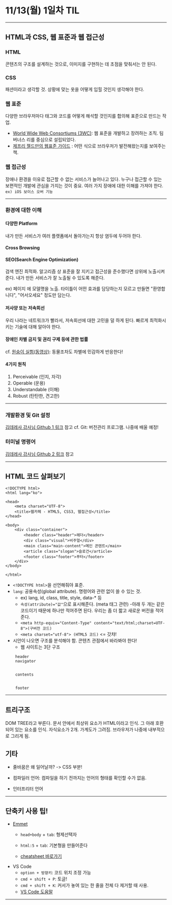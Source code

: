 # 11/13(월) 1일차 TIL

- - - 

## HTML과 CSS, 웹 표준과 웹 접근성

### HTML
콘텐츠의 구조를 설계하는 것으로, 이미지를 구현하는 데 초점을 맞춰서는 안 된다.

### CSS
패션이라고 생각할 것. 상황에 맞는 옷을 어떻게 입힐 것인지 생각해야 한다.

### 웹 표준
다양한 브라우저마다 태그와 코드를 어떻게 해석할 것인지를 합의해 표준으로 만드는 작업.
 - [World Wide Web Consortiums (3WC)](https://www.w3.org/): 웹 표준을 개발하고 장려하는 조직. 팀 버너스 리를 중심으로 설립되었다.
 - [제프리 젤드만의 웹표준 가이드](http://www.aladin.co.kr/shop/wproduct.aspx?ItemId=1024887) : 어떤 식으로 브라우저가 발전해왔는지를 보여주는 책.

### 웹 접근성
장애나 환경을 이유로 접근할 수 없는 서비스가 늘어나고 있다. 누구나 접근할 수 있는 보편적인 개발에 관심을 가지는 것이 중요. 여러 가지 장애에 대한 이해를 가져야 한다. 
```ex) iOS 보이스 오버 기능```

- - - 

### 환경에 대한 이해

#### 다양한 Platform
내가 만든 서비스가 여러 플랫폼에서 돌아가는지 항상 염두에 두어야 한다.

#### Cross Browsing

#### SEO(Search Engine Optimization)
검색 엔진 최적화. 알고리즘 상 표준을 잘 지키고 접근성을 준수했다면 상위에 노출시켜준다. 내가 만든 서비스가 잘 노출될 수 있도록 해준다.

ex) 페이지 <title></title>에 모델명을 노출. 타이틀이 어떤 효과를 담당하는지 모르고 만들면 "환영합니다", "어서오세요" 정도만 담는다.

#### 저사양 또는 저속회선
우리 나라는 네트워크가 빨라서, 저속회선에 대한 고민을 덜 하게 된다. 빠르게 최적화시키는 기술에 대해 알아야 한다.

#### 장애인 차별 금지 및 권리 구제 등에 관한 법률
cf. [원숭이 실험(동영상)](https://youtu.be/llQSJ6GLNwM): 동물조차도 차별에 민감하게 반응한다!

#### 4가지 원칙
1. Perceivable (인지, 자각)
2. Operable (운용)
3. Understandable (이해)
4. Robust (탄탄한, 견고한)

- - - 

### 개발환경 및 Git 설정
[김데레사 강사님 Github 1 링크](https://github.com/seulbinim/FC-FDS/blob/master/README/preferences.md) 참고
 cf. Git: 버전관리 프로그램. 나중에 배울 예정!

### 터미널 명령어
[김데레사 강사님 Github 2 링크](https://github.com/seulbinim/FC-FDS/blob/master/README/cli.md) 참고

- - -

## HTML 코드 살펴보기

```
<!DOCTYPE html>
<html lang="ko">

<head>
    <meta charset="UTF-8">
    <title>웹카페 - HTML5, CSS3, 웹접근성</title>
</head>

<body>
    <div class="container">
        <header class="header">헤더</header>
        <div class="visual">비주얼</div>
        <main class="main-content">메인 콘텐트</main>
        <article class="slogan">슬로건</article>
        <footer class="footer">푸터</footer>
    </div>
</body>

</html>
```

- `<!DOCTYPE html>`을 선언해줘야 표준.
- `lang`: 공용속성(global attribute). 명령어와 관련 없이 쓸 수 있는 것.
    - ex) lang, id, class, title, style, data-* 등
    - `속성(attribute)="값"`으로 표시해준다. (meta 태그 관련)
-아래 두 개는 같은 코드이기 때문에 하나만 적어주면 된다. 우리는 좀 더 짧고 새로운 버전을 적어준다.
    - `<meta http-equiv="Content-Type" content="text/html;charset=UTF-8">(구버전 코드)`
    - `<meta charset="utf-8"> (HTML5 코드)` <= 갓챠!
- 시안이 나오면 구조를 분석해야 함. 콘텐츠 관점에서 바라봐야 한다!
    - 웹 사이트는 3단 구조
    ```
     header
     navigator


     contents


     footer
    ```

- - -

## 트리구조
DOM TREE라고 부른다. 문서 안에서 최상위 요소가 HTML이라고 인식. 그 아래 호환되어 있는 요소를 인식. 자식요소가 2개. 가계도가 그려짐. 브라우저가 나중에 내부적으로 그리게 됨.
## 기타

- 줄바꿈은 왜 일어날까? -> CSS 부분!

- 컴파일러 언어: 컴파일을 하기 전까지는 언어의 형태를 확인할 수가 없음.
- 인터프리터 언어

***

## 단축키 사용 팁! 

- [Emmet](emmet.io)
    - `head+body` + `tab`: 형제선택자
    - `html:5` + `tab`: 기본형을 만들어준다

    - [cheatsheet 바로가기](https://docs.emmet.io/cheat-sheet/) 
- VS Code
    - `option + 방향키`: 코드 위치 조정 가능
    - `cmd + shift + P`: 토글!
    - `cmd + shift + K`: 커서가 놓여 있는 한 줄을 전체 다 제거할 때 사용.
    - [VS Code 도움말](https://code.visualstudio.com/docs/editor/codebasics)

- - -